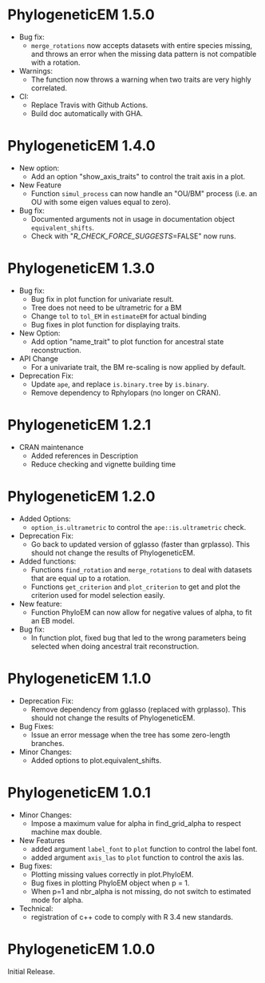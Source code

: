 # PhylogeneticEM 1.5.0
* Bug fix:
  * `merge_rotations` now accepts datasets with entire species missing,
  and throws an error when the missing data pattern is not compatible with a rotation.
* Warnings:
  * The function now throws a warning when two traits are very highly correlated.
* CI:
  * Replace Travis with Github Actions.
  * Build doc automatically with GHA.

# PhylogeneticEM 1.4.0
* New option:
  * Add an option "show_axis_traits" to control the trait axis in a plot.
* New Feature
  * Function `simul_process` can now handle an "OU/BM" process (i.e. an OU with
  some eigen values equal to zero).
* Bug fix:
  * Documented arguments not in usage in documentation object `equivalent_shifts`.
  * Check with "_R_CHECK_FORCE_SUGGESTS_=FALSE" now runs.

# PhylogeneticEM 1.3.0
* Bug fix:
  * Bug fix in plot function for univariate result.
  * Tree does not need to be ultrametric for a BM
  * Change `tol` to `tol_EM` in `estimateEM` for actual binding
  * Bug fixes in plot function for displaying traits.
* New Option:
  * Add option "name_trait" to plot function for ancestral state reconstruction.
* API Change
  * For a univariate trait, the BM re-scaling is now applied by default.
* Deprecation Fix:
  * Update `ape`, and replace `is.binary.tree` by `is.binary`.
  * Remove dependency to Rphylopars (no longer on CRAN).

# PhylogeneticEM 1.2.1
* CRAN maintenance
  * Added references in Description
  * Reduce checking and vignette building time

# PhylogeneticEM 1.2.0
* Added Options:
    * `option_is.ultrametric` to control the `ape::is.ultrametric` check.
* Deprecation Fix:
    * Go back to updated version of gglasso (faster than grplasso). 
    This should not change the results of PhylogeneticEM.
* Added functions:
    * Functions `find_rotation` and `merge_rotations` to deal with datasets that are
    equal up to a rotation.
    * Functions `get_criterion` and `plot_criterion` to get and plot the criterion used
    for model selection easily.
* New feature:
    * Function PhyloEM can now allow for negative values of alpha, to fit an EB model.
* Bug fix:
    * In function plot, fixed bug that led to the wrong parameters being selected when 
    doing ancestral trait reconstruction.

# PhylogeneticEM 1.1.0
* Deprecation Fix:
    * Remove dependency from gglasso (replaced with grplasso). 
    This should not change the results of PhylogeneticEM.
* Bug Fixes:
    * Issue an error message when the tree has some zero-length branches.
* Minor Changes:
    * Added options to plot.equivalent_shifts.

# PhylogeneticEM 1.0.1
* Minor Changes:
    * Impose a maximum value for alpha in find_grid_alpha to respect machine max double.
* New Features
    * added argument `label_font` to `plot` function to control the label font.
    * added argument `axis_las` to `plot` function to control the axis las.
* Bug fixes:
    * Plotting missing values correctly in plot.PhyloEM.
    * Bug fixes in plotting PhyloEM object when p = 1.
    * When p=1 and nbr_alpha is not missing, do not switch to estimated mode for alpha.
* Technical:
    * registration of c++ code to comply with R 3.4 new standards.

# PhylogeneticEM 1.0.0
Initial Release.
